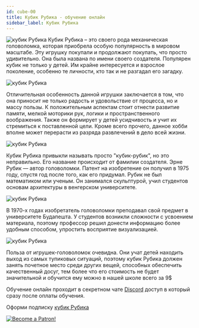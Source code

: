 ```yaml
---
id: cube-00
title: Кубик Рубика - обучение онлайн
sidebar_label: Кубик Рубика 
---
```


![кубик Рубика](/img/cube/01.jpg)
Кубик Рубика – это своего рода механическая головоломка, которая приобрела особую популярность в мировом масштабе. Эту игрушку покупали и продолжают покупать, что просто удивительно. Она была названа по имени своего создателя. Популярен кубик не только у детей. Им крайне интересуется и взрослое поколение, особенно те личности, кто так и не разгадал его загадку.

![кубик Рубика](/img/cube/02.jpg)

Отличительная особенность данной игрушки заключается в том, что она приносит не только радость и удовольствие от процесса, но и массу пользы. К положительным аспектам стоит отнести развитие памяти, мелкой моторики рук, логики и пространственного воображения. Также он формирует у детей усидчивость и учит их стремиться к поставленной цели. Кроме всего прочего, данное хобби вполне может перерасти из разряда развлечений в дело всей жизни. 

![кубик Рубика](/img/cube/03.jpg)

Кубик Рубика привыкли называть просто "кубик-рубик", но это неправильно. Его название происходит от фамилии создателя.
Эрне Рубик — автор головоломки. Патент на изобретение он получил в 1975 году, спустя год после того, как его придумал. Рубик не был математиком или ученым. Он занимался скульптурой, учил студентов основам архитектуры в венгерском университете.

![кубик Рубика](/img/cube/04.jpg)

В 1970-х годах изобретатель головоломки преподавал свой предмет в университете Будапешта. У студентов возникли сложности с усвоением материала, поэтому профессор решил донести информацию более удобным способом, упростить восприятие визуализацией.

![кубик Рубика](/img/cube/05.jpg)

Польза от игрушек-головоломок очевидна. Они учат детей находить выход из самых тупиковых ситуаций, поэтому кубик Рубика должен занять почетное место среди других вещей, способных обеспечить качественный досуг, тем более что его стоимость не будет значительной и обучится ему можно в нашей школе всего за 9$

Обучение онлайн проходит в секретном чате [Discord](https://discord.gg/6GDAfXn) доступ в который сразу после оплаты обучения.


Оформи подписку [кубик Рубика](https://www.patreon.com/javascriptcamp)

[![Become a Patron!](/img/cube/купить$.jpg)](https://www.patreon.com/javascriptcamp)

